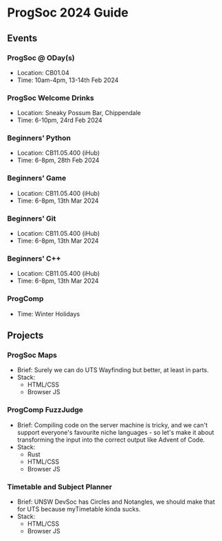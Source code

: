 # ProgSoc 2024 Guide

## Events

### ProgSoc @ ODay(s)

* Location: CB01.04
* Time: 10am-4pm, 13-14th Feb 2024

### ProgSoc Welcome Drinks

* Location: Sneaky Possum Bar, Chippendale
* Time: 6-10pm, 24rd Feb 2024

### Beginners' Python

* Location: CB11.05.400 (iHub)
* Time: 6-8pm, 28th Feb 2024

### Beginners' Game

* Location: CB11.05.400 (iHub)
* Time: 6-8pm, 13th Mar 2024

### Beginners' Git

* Location: CB11.05.400 (iHub)
* Time: 6-8pm, 13th Mar 2024

### Beginners' C++

* Location: CB11.05.400 (iHub)
* Time: 6-8pm, 13th Mar 2024

### ProgComp

* Time: Winter Holidays

## Projects

### ProgSoc Maps

* Brief: Surely we can do UTS Wayfinding but better, at least in parts.
* Stack:
    * HTML/CSS
    * Browser JS

### ProgComp FuzzJudge

* Brief: Compiling code on the server machine is tricky, and we can't support everyone's favourite niche languages - so let's make it about transforming the input into the correct output like Advent of Code.
* Stack:
    * Rust
    * HTML/CSS
    * Browser JS

### Timetable and Subject Planner

* Brief: UNSW DevSoc has Circles and Notangles, we should make that for UTS because myTimetable kinda sucks.
* Stack:
    * HTML/CSS
    * Browser JS
